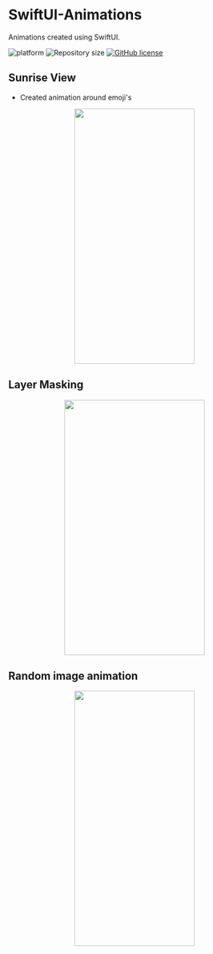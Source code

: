 # SwiftUI-Animations
Animations created using SwiftUI.

![platform](https://img.shields.io/badge/platform-iOS-orange)
![Repository size](https://img.shields.io/github/repo-size/csprasad/SwiftUI-Animations)
[![GitHub license](https://img.shields.io/badge/License-MIT-orange.svg)](LICENSE)

## Sunrise View
- Created animation around emoji's

<p align=center>
<img src="https://github.com/csprasad/SwiftUI-Animations/assets/26570512/4f4fab92-8dd4-439b-85ae-10042fc2003c" width="240" height="508"/>
</p>

## Layer Masking 
<p align=center>
<img src="https://github.com/csprasad/SwiftUI-Animations/assets/26570512/3ab38e2b-b840-4ac6-bc4d-bb1dacc89fb6" width="280" height="508"/>
</p>

## Random image animation 
<p align=center>
  <img src="https://github.com/csprasad/SwiftUI-Animations/assets/26570512/ac90a376-b79e-4ba2-8bdd-2aa2b68037e9" width="240" height="508"/>
</p>



